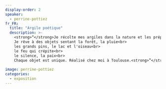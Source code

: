 ```yaml
---
display-order: 2
speaker:
  - perrine-pottiez
fr_FR:
  title: "Argile poétique"
  description: >-
    <strong>“</strong>Je récolte mes argiles dans la nature et les prépare en pâte et en décantations. De ces balles d'argiles pincées viennent des formes, puis les courbes qui les animent. Je les peins de lait d'argile très fin qui leur donne leurs couleurs et les rend imperméables. Mes cuissons se font au feu de bois et au gaz.<br>
    Je rêve à des objets sentant la forêt, la pluie<br>
    les grands pins, le lac et l'oiseau<br>
    le feu qui crépite<br>
    le silence, la paix<br>
    Chaque objet est unique. Réalisé chez moi à Toulouse.<strong>”</strong>
  
image: perrine-pottiez
categories:
  - exposition
---
```

